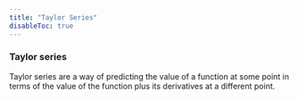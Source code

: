 ```yaml
---
title: "Taylor Series"
disableToc: true
---
```

### Taylor series
Taylor series are a way of predicting the value of a function at some point in terms of the value of the function plus its derivatives at a different point.